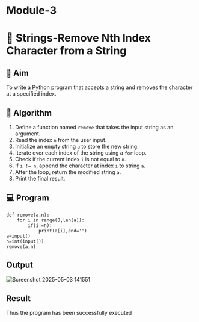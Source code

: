 # Module-3
# 🧹 Strings-Remove Nth Index Character from a String

## 🎯 Aim
To write a Python program that accepts a string and removes the character at a specified index.

## 🧠 Algorithm
1. Define a function named `remove` that takes the input string as an argument.
2. Read the index `n` from the user input.
3. Initialize an empty string `a` to store the new string.
4. Iterate over each index of the string using a `for` loop.
5. Check if the current index `i` is not equal to `n`.
6. If `i != n`, append the character at index `i` to string `a`.
7. After the loop, return the modified string `a`.
8. Print the final result.

## 💻 Program
```
def remove(a,n):
    for i in range(0,len(a)):
        if(i!=n):
            print(a[i],end='')
a=input()
n=int(input())
remove(a,n)

```
## Output
![Screenshot 2025-05-03 141551](https://github.com/user-attachments/assets/b090edbc-4c5f-4910-9df3-736ce9a3cebd)

## Result
Thus the program has been successfully executed
